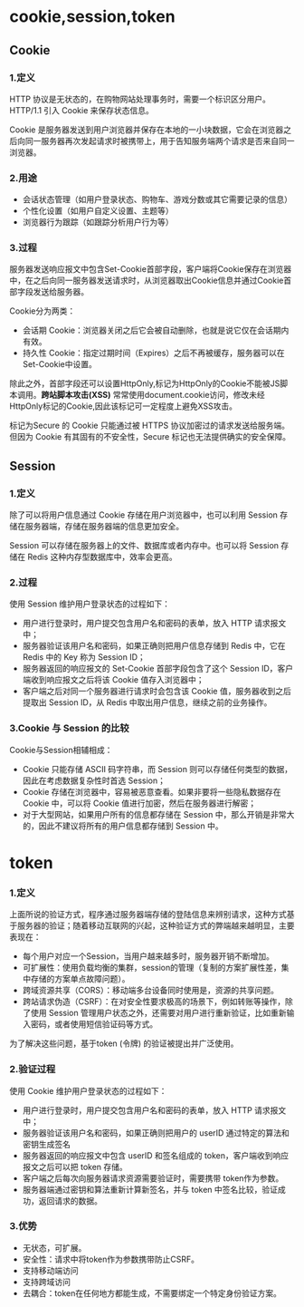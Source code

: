 # cookie,session,token

## Cookie

### 1.定义

HTTP 协议是无状态的，在购物网站处理事务时，需要一个标识区分用户。HTTP/1.1 引入 Cookie 来保存状态信息。

Cookie 是服务器发送到用户浏览器并保存在本地的一小块数据，它会在浏览器之后向同一服务器再次发起请求时被携带上，用于告知服务端两个请求是否来自同一浏览器。

### 2.用途

- 会话状态管理（如用户登录状态、购物车、游戏分数或其它需要记录的信息）
- 个性化设置（如用户自定义设置、主题等）
- 浏览器行为跟踪（如跟踪分析用户行为等）

### 3.过程

服务器发送响应报文中包含Set-Cookie首部字段，客户端将Cookie保存在浏览器中，在之后向同一服务器发送请求时，从浏览器取出Cookie信息并通过Cookie首部字段发送给服务器。

Cookie分为两类：

- 会话期 Cookie：浏览器关闭之后它会被自动删除，也就是说它仅在会话期内有效。
- 持久性 Cookie：指定过期时间（Expires）之后不再被缓存，服务器可以在Set-Cookie中设置。

除此之外，首部字段还可以设置HttpOnly,标记为HttpOnly的Cookie不能被JS脚本调用。**跨站脚本攻击(XSS)** 常常使用document.cookie访问，修改未经HttpOnly标记的Cookie,因此该标记可一定程度上避免XSS攻击。

标记为Secure 的 Cookie 只能通过被 HTTPS 协议加密过的请求发送给服务端。但因为 Cookie 有其固有的不安全性，Secure 标记也无法提供确实的安全保障。

## Session

### 1.定义

除了可以将用户信息通过 Cookie 存储在用户浏览器中，也可以利用 Session 存储在服务器端，存储在服务器端的信息更加安全。

Session 可以存储在服务器上的文件、数据库或者内存中。也可以将 Session 存储在 Redis 这种内存型数据库中，效率会更高。

### 2.过程

使用 Session 维护用户登录状态的过程如下：

- 用户进行登录时，用户提交包含用户名和密码的表单，放入 HTTP 请求报文中；
- 服务器验证该用户名和密码，如果正确则把用户信息存储到 Redis 中，它在 Redis 中的 Key 称为 Session ID；
- 服务器返回的响应报文的 Set-Cookie 首部字段包含了这个 Session ID，客户端收到响应报文之后将该 Cookie 值存入浏览器中；
- 客户端之后对同一个服务器进行请求时会包含该 Cookie 值，服务器收到之后提取出 Session ID，从 Redis 中取出用户信息，继续之前的业务操作。

### 3.Cookie 与 Session 的比较

Cookie与Session相辅相成：

- Cookie 只能存储 ASCII 码字符串，而 Session 则可以存储任何类型的数据，因此在考虑数据复杂性时首选 Session；
- Cookie 存储在浏览器中，容易被恶意查看。如果非要将一些隐私数据存在 Cookie 中，可以将 Cookie 值进行加密，然后在服务器进行解密；
- 对于大型网站，如果用户所有的信息都存储在 Session 中，那么开销是非常大的，因此不建议将所有的用户信息都存储到 Session 中。

# token

### 1.定义

上面所说的验证方式，程序通过服务器端存储的登陆信息来辨别请求，这种方式基于服务器的验证；随着移动互联网的兴起，这种验证方式的弊端越来越明显，主要表现在：

- 每个用户对应一个Session，当用户越来越多时，服务器开销不断增加。
- 可扩展性：使用负载均衡的集群，session的管理（复制的方案扩展性差，集中存储的方案单点故障问题）。
- 跨域资源共享（CORS）：移动端多台设备同时使用是，资源的共享问题。
- 跨站请求伪造（CSRF）：在对安全性要求极高的场景下，例如转账等操作，除了使用 Session 管理用户状态之外，还需要对用户进行重新验证，比如重新输入密码，或者使用短信验证码等方式。

为了解决这些问题，基于token (令牌) 的验证被提出并广泛使用。

### 2.验证过程

使用 Cookie 维护用户登录状态的过程如下：

- 用户进行登录时，用户提交包含用户名和密码的表单，放入 HTTP 请求报文中；
- 服务器验证该用户名和密码，如果正确则把用户的 userID 通过特定的算法和密钥生成签名
- 服务器返回的响应报文中包含 userID 和签名组成的 token，客户端收到响应报文之后可以把 token 存储。
- 客户端之后每次向服务器请求资源需要验证时，需要携带 token作为参数。
- 服务器端通过密钥和算法重新计算新签名，并与 token 中签名比较，验证成功，返回请求的数据。

### 3.优势

- 无状态，可扩展。
- 安全性：请求中将token作为参数携带防止CSRF。
- 支持移动端访问
- 支持跨域访问
- 去耦合：token在任何地方都能生成，不需要绑定一个特定身份验证方案。



